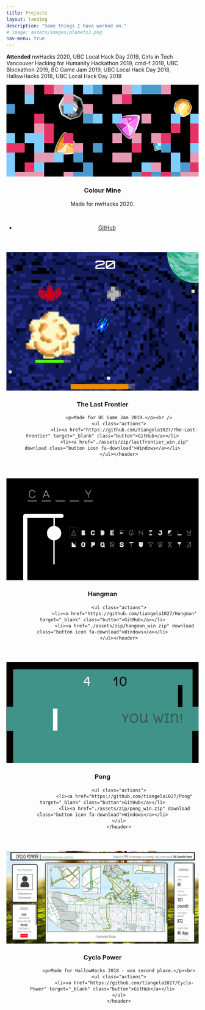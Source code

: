 ```yaml
---
title: Projects
layout: landing
description: "Some things I have worked on."
# image: assets/images/planets2.png
nav-menu: true
---
```


<!-- Main -->
<div id="main">

<!-- One -->
<section id="one">
	<div class="inner">
		<p><strong>Attended</strong> nwHacks 2020, UBC Local Hack Day 2019, Girls in Tech Vancouver Hacking for Humanity Hackathon 2019, cmd-f 2019, UBC Blockathon 2019,  BC Game Jam 2019, UBC Local Hack Day 2018, HallowHacks 2018, UBC Local Hack Day 2018</p>
	</div>
</section>

<section id="one" class="tiles">
  <article>
    <span class="image">
      <img src="./assets/images/colourmine.png" alt="" />
    </span>
    <header class="major">
      	<h3>Colour Mine</h3>
	  	<p>Made for nwHacks 2020.</p><br />
			<ul class="actions">
				<li><a href="https://github.com/tiangela1027/Colour-Mine" target="_blank" class="button">GitHub</a></li>
			</ul>
    </header>
  </article>
  <article>
    <span class="image">
      <img src="./assets/images/lastfrontier.png" alt="" />
    </span>
    <header class="major">
					<h3>The Last Frontier</h3>
				
				<p>Made for BC Game Jam 2019.</p><br />
				<ul class="actions">
					<li><a href="https://github.com/tiangela1027/The-Last-Frontier" target="_blank" class="button">GitHub</a></li>
					<li><a href="./assets/zip/lastfrontier_win.zip" download class="button icon fa-download">Windows</a></li>
				</ul></header>
  </article>
  <article>
    <span class="image">
      <img src="./assets/images/hangman.png" alt="" />
    </span>
    <header class="major">
					<h3>Hangman</h3>
				
				<ul class="actions">
					<li><a href="https://github.com/tiangela1027/Hangman" target="_blank" class="button">GitHub</a></li>
					<li><a href="./assets/zip/hangman_win.zip" download class="button icon fa-download">Windows</a></li>
				</ul></header>
  </article>
  <article>
    <span class="image">
      <img src="./assets/images/pong.png" alt="" />
    </span>
    <header class="major">
					<h3>Pong</h3>
				
				<ul class="actions">
					<li><a href="https://github.com/tiangela1027/Pong" target="_blank" class="button">GitHub</a></li>
					<li><a href="./assets/zip/pong_win.zip" download class="button icon fa-download">Windows</a></li>
				</ul>
				</header>
  </article>
  <article>
    <span class="image">
      <img src="./assets/images/cyclopower.png" alt="" />
    </span>
    <header class="major">
					<h3>Cyclo Power</h3>
				
				<p>Made for HallowHacks 2018 - won second place.</p><br>
				<ul class="actions">
					<li><a href="https://github.com/tiangela1027/Cyclo-Power" target="_blank" class="button">GitHub</a></li>
				</ul>
				</header>
  </article>
</section>

</div>
